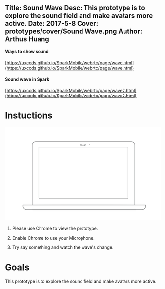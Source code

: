 Title: Sound Wave
Desc: This prototype is to explore the sound field and make avatars more active.
Date: 2017-5-8
Cover: prototypes/cover/Sound Wave.png
Author: Arthus Huang
---

#### Ways to show sound

[https://uxccds.github.io/SparkMobile/webrtc/page/wave.html](https://uxccds.github.io/SparkMobile/webrtc/page/wave.html)

#### Sound wave in Spark

[https://uxccds.github.io/SparkMobile/webrtc/page/wave2.html](https://uxccds.github.io/SparkMobile/webrtc/page/wave2.html)


# Instuctions 
![Desktop](../../../img_data/prototypes/Desktop-2x.png)

1) Please use Chrome to view the prototype.

2) Enable Chrome to use your Microphone.

3) Try say something and watch the wave's change.

# Goals	
This prototype is to explore the sound field and make avatars more active.

